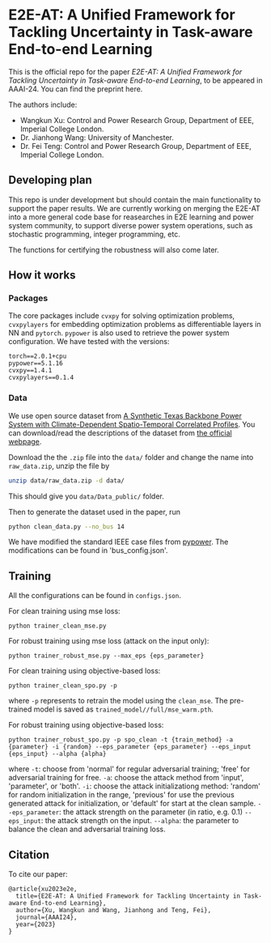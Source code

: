 # E2E-AT: A Unified Framework for Tackling Uncertainty in Task-aware End-to-end Learning

This is the official repo for the paper *E2E-AT: A Unified Framework for Tackling Uncertainty in Task-aware End-to-end Learning*, to be appeared in AAAI-24. You can find the preprint here.

The authors include:
- Wangkun Xu: Control and Power Research Group, Department of EEE, Imperial College London.
- Dr. Jianhong Wang: University of Manchester.
- Dr. Fei Teng: Control and Power Research Group, Department of EEE, Imperial College London.

## Developing plan

This repo is under development but should contain the main functionality to support the paper results. We are currently working on merging the E2E-AT into a more general code base for reasearches in E2E learning and power system community, to support diverse power system operations, such as stochastic programming, integer programming, etc. 

The functions for certifying the robustness will also come later.

## How it works

### Packages

The core packages include `cvxpy` for solving optimization problems, `cvxpylayers` for embedding optimization problems as differentiable layers in NN and `pytorch`. `pypower` is also used to retrieve the power system configuration. We have tested with the versions:
```
torch==2.0.1+cpu
pypower==5.1.16
cvxpy==1.4.1                    
cvxpylayers==0.1.4
```

### Data
We use open source dataset from [A Synthetic Texas Backbone Power System with Climate-Dependent Spatio-Temporal Correlated Profiles](https://arxiv.org/abs/2302.13231). You can download/read the descriptions of the dataset from [the official webpage](https://rpglab.github.io/resources/TX-123BT/).

Download the the `.zip` file into the `data/` folder and change the name into `raw_data.zip`, unzip the file by 
```bash
unzip data/raw_data.zip -d data/
```
This should give you `data/Data_public/` folder.

Then to generate the dataset used in the paper, run
```bash
python clean_data.py --no_bus 14
```

We have modified the standard IEEE case files from [pypower](https://github.com/rwl/PYPOWER/tree/master/pypower). The modifications can be found in 'bus_config.json'.

## Training

All the configurations can be found in `configs.json`.

For clean training using mse loss:
```
python trainer_clean_mse.py
```

For robust training using mse loss (attack on the input only):
```
python trainer_robust_mse.py --max_eps {eps_parameter}
```

For clean training using objective-based loss:
```
python trainer_clean_spo.py -p
```
where `-p` represents to retrain the model using the `clean_mse`. The pre-trained model is saved as `trained_model//full/mse_warm.pth`.

For robust training using objective-based loss:
```
python trainer_robust_spo.py -p spo_clean -t {train_method} -a {parameter} -i {random} --eps_parameter {eps_parameter} --eps_input {eps_input} --alpha {alpha}
```
where `-t`: choose from 'normal' for regular adversarial training; 'free' for adversarial training for free.
`-a`: choose the attack method from 'input', 'parameter', or 'both'.
`-i`: choose the attack initializationg method: 'random' for random initialization in the range, 
                                                'previous' for use the previous generated attack for initialization, or
                                                'default' for start at the clean sample.
`--eps_parameter`: the attack strength on the parameter (in ratio, e.g. 0.1)
`--eps_input`: the attack strength on the input.
`--alpha`: the parameter to balance the clean and adversarial training loss.


## Citation
To cite our paper:
```
@article{xu2023e2e,
  title={E2E-AT: A Unified Framework for Tackling Uncertainty in Task-aware End-to-end Learning},
  author={Xu, Wangkun and Wang, Jianhong and Teng, Fei},
  journal={AAAI24},
  year={2023}
}
```
